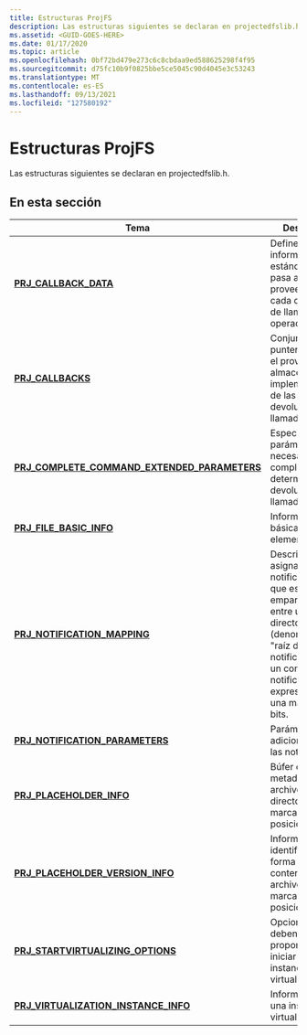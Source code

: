 ```yaml
---
title: Estructuras ProjFS
description: Las estructuras siguientes se declaran en projectedfslib.h.
ms.assetid: <GUID-GOES-HERE>
ms.date: 01/17/2020
ms.topic: article
ms.openlocfilehash: 0bf72bd479e273c6c8cbdaa9ed588625298f4f95
ms.sourcegitcommit: d75fc10b9f0825bbe5ce5045c90d4045e3c53243
ms.translationtype: MT
ms.contentlocale: es-ES
ms.lasthandoff: 09/13/2021
ms.locfileid: "127580192"
---
```

# <a name="projfs-structures"></a>Estructuras ProjFS

Las estructuras siguientes se declaran en projectedfslib.h.

## <a name="in-this-section"></a>En esta sección

| Tema | Descripción |
|-|-|
| [**PRJ_CALLBACK_DATA**](/windows/win32/api/projectedfslib/ns-projectedfslib-prj_callback_data) | Define la información estándar que se pasa a un proveedor para cada devolución de llamada de operación. |
| [**PRJ_CALLBACKS**](/windows/win32/api/projectedfslib/ns-projectedfslib-prj_callbacks) | Conjunto de punteros a donde el proveedor almacena sus implementaciones de las rutinas de devolución de llamada. |
| [**PRJ_COMPLETE_COMMAND_EXTENDED_PARAMETERS**](/windows/win32/api/projectedfslib/ns-projectedfslib-prj_complete_command_extended_parameters) | Especifica los parámetros necesarios para completar determinadas devoluciones de llamada. |
| [**PRJ_FILE_BASIC_INFO**](/windows/win32/api/projectedfslib/ns-projectedfslib-prj_file_basic_info) | Información básica sobre un elemento. |
| [**PRJ_NOTIFICATION_MAPPING**](/windows/win32/api/projectedfslib/ns-projectedfslib-prj_notification_mapping) | Describe una asignación de notificaciones, que es un emparejamiento entre un directorio (denominado "raíz de notificación") y un conjunto de notificaciones, expresado como una máscara de bits. |
| [**PRJ_NOTIFICATION_PARAMETERS**](/windows/win32/api/projectedfslib/ns-projectedfslib-prj_notification_parameters) | Parámetros adicionales para las notificaciones. |
| [**PRJ_PLACEHOLDER_INFO**](/windows/win32/api/projectedfslib/ns-projectedfslib-prj_placeholder_info) | Búfer de metadatos para el archivo o directorio de marcador de posición. |
| [**PRJ_PLACEHOLDER_VERSION_INFO**](/windows/win32/api/projectedfslib/ns-projectedfslib-prj_placeholder_version_info) | Información que identifica de forma única el contenido de un archivo de marcador de posición. |
| [**PRJ_STARTVIRTUALIZING_OPTIONS**](/windows/win32/api/projectedfslib/ns-projectedfslib-prj_startvirtualizing_options) | Opciones que se deben proporcionar al iniciar una instancia de virtualización. |
| [**PRJ_VIRTUALIZATION_INSTANCE_INFO**](/windows/win32/api/projectedfslib/ns-projectedfslib-prj_virtualization_instance_info) | Información sobre una instancia de virtualización. |
